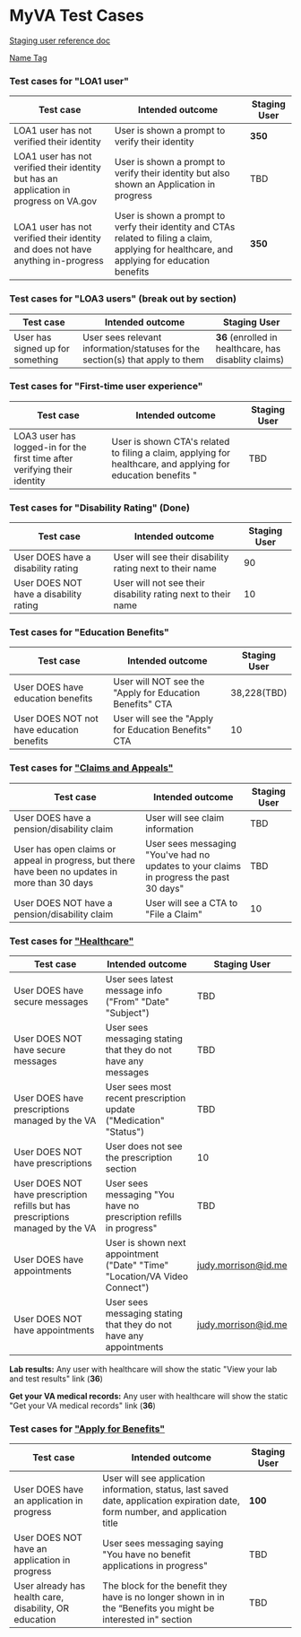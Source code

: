 # MyVA Test Cases 
[Staging user reference doc](https://github.com/department-of-veterans-affairs/va.gov-team/blob/master/products/health-care/application/va-application/product/readme.md)

 [Name Tag](https://github.com/department-of-veterans-affairs/va.gov-team/blob/master/products/identity-personalization/my-va/2.0-redesign/frontend/documentation/nametag.md)

### Test cases for "LOA1 user"
|Test case|Intended outcome|Staging User|
|----|----|----|
|LOA1 user has not verified their identity|User is shown a prompt to verify their identity|**350**|
|LOA1 user has not verified their identity but has an application in progress on VA.gov|User is shown a prompt to verify their identity but also shown an Application in progress|TBD|
|LOA1 user has not verified their identity and does not have anything in-progress|User is shown a prompt to verfy their identity and CTAs related to filing a claim, applying for healthcare, and applying for education benefits|**350**|


### Test cases for "LOA3 users" (break out by section)
|Test case|Intended outcome|Staging User|
|----|----|----|
|User has signed up for something|User sees relevant information/statuses for the section(s) that apply to them|**36** (enrolled in healthcare, has disablity claims)|


### Test cases for "First-time user experience"
|Test case|Intended outcome|Staging User|
|----|----|----|
|LOA3 user has logged-in for the first time after verifying their identity |User is shown CTA's related to filing a claim, applying for healthcare, and applying for education benefits "|TBD|


### Test cases for "Disability Rating" (Done)
|Test case|Intended outcome|Staging User|
|----|----|----|
|User DOES have a disability rating|User will see their disability rating next to their name|90|
|User DOES NOT have a disability rating|User will not see their disability rating next to their name|10|


### Test cases for "Education Benefits"  
|Test case|Intended outcome|Staging User|
|----|----|----|
|User DOES have education benefits|User will NOT see the "Apply for Education Benefits" CTA |38,228(TBD)|
|User DOES NOT not have education benefits|User will see the "Apply for Education Benefits" CTA|10|

### Test cases for ["Claims and Appeals"](https://github.com/department-of-veterans-affairs/va.gov-team/blob/master/products/identity-personalization/my-va/2.0-redesign/frontend/documentation/claims-and-appeals-status.md)
|Test case|Intended outcome|Staging User|
|----|----|----|
|User DOES have a pension/disability claim|User will see claim information|TBD|
|User has open claims or appeal in progress, but there have been no updates in more than 30 days |User sees messaging "You've had no updates to your claims in progress the past 30 days"|TBD| 
|User DOES NOT have a pension/disability claim|User will see a CTA to "File a Claim" |10|


### Test cases for ["Healthcare"](https://github.com/department-of-veterans-affairs/va.gov-team/blob/master/products/identity-personalization/my-va/2.0-redesign/frontend/documentation/health-care-section.md)
|Test case|Intended outcome|Staging User|
|----|----|----|
|User DOES have secure messages|User sees latest message info ("From" "Date" "Subject")|TBD|
|User DOES NOT have secure messages|User sees messaging stating that they do not have any messages|TBD|
|User DOES have prescriptions managed by the VA|User sees most recent prescription update ("Medication" "Status")|TBD|
|User DOES NOT have prescriptions|User does not see the prescription section |10|
|User DOES NOT have prescription refills but has prescriptions managed by the VA|User sees messaging "You have no prescription refills in progress"|TBD|
|User DOES have appointments|User is shown next appointment ("Date" "Time" "Location/VA Video Connect")|judy.morrison@id.me|
|User DOES NOT have appointments|User sees messaging stating that they do not have any appointments |judy.morrison@id.me|

**Lab results:** Any user with healthcare will show the static "View your lab and test results" link (**36**)

**Get your VA medical records:** Any user with healthcare will show the static "Get your VA medical records" link (**36**)

### Test cases for ["Apply for Benefits"](https://github.com/department-of-veterans-affairs/va.gov-team/blob/master/products/identity-personalization/my-va/2.0-redesign/frontend/documentation/apply-for-benefits.md)
|Test case|Intended outcome|Staging User|
|----|----|----|
|User DOES have an application in progress|User will see application information, status, last saved date, application expiration date, form number, and application title|**100**|
|User DOES NOT have an application in progress|User sees messaging saying "You have no benefit applications in progress"|TBD|
User already has health care, disability, OR education|The block for the benefit they have is no longer shown in in the “Benefits you might be interested in" section|TBD



